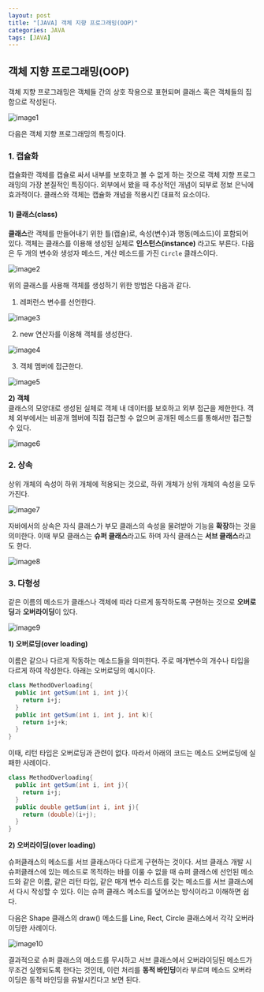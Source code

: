 ```yaml
---
layout: post
title: "[JAVA] 객체 지향 프로그래밍(OOP)" 
categories: JAVA
tags: [JAVA]
---
```


## **객체 지향 프로그래밍(OOP)**  
  
객체 지향 프로그래밍은 객체들 간의 상호 작용으로 표현되며 클래스 혹은 객체들의 집합으로 작성된다. 

![image1](/assets/images/JavaImages/19.png)

다음은 객체 지향 프로그래밍의 특징이다.
  
  
### **1. 캡슐화**

캡슐화란 객체를 캡슐로 싸서 내부를 보호하고 볼 수 없게 하는 것으로 객체 지향 프로그래밍의 가장 본질적인 특징이다. 외부에서 봤을 때 추상적인 개념이 되부로 정보 은닉에 효과적이다. 
클래스와 객체는 캡슐화 개념을 적용시킨 대표적 요소이다.

#### **1) 클래스(class)**  
 **클래스**란 객체를 만들어내기 위한 틀(캡슐)로, 속성(변수)과 행동(메소드)이 포함되어 있다. 객체는 클래스를 이용해 생성된 실체로 **인스턴스(instance)** 라고도 부른다. 
다음은 두 개의 변수와 생성자 메소드, 계산 메소드를 가진 `Circle` 클래스이다.  

![image2](/assets/images/JavaImages/20.png)  

위의 클래스를 사용해 객체를 생성하기 위한 방법은 다음과 같다.


1. 레퍼런스 변수를 선언한다.  

  ![image3](/assets/images/JavaImages/21.png)  

2. new 연산자를 이용해 객체를 생성한다.  

  ![image4](/assets/images/JavaImages/22.png)

3. 객체 멤버에 접근한다.  

  ![image5](/assets/images/JavaImages/23.png) 

  
  
**2) 객체**  
  클래스의 모양대로 생성된 실체로 객체 내 데이터를 보호하고 외부 접근을 제한한다. 객체 외부에서는 비공개 멤버에 직접 접근할 수 없으며 공개된 메소드를 통해서만 접근할 수 있다.  
 
![image6](/assets/images/JavaImages/24.png)  
  
  
### **2. 상속**  

상위 개체의 속성이 하위 개체에 적용되는 것으로, 하위 개체가 상위 개체의 속성을 모두 가진다.

![image7](/assets/images/JavaImages/25.png) 

 자바에서의 상속은 자식 클래스가 부모 클래스의 속성을 물려받아 기능을 **확장**하는 것을 의미한다. 이때 부모 클래스는 **슈퍼 클래스**라고도 하며 자식 클래스는 **서브 클래스**라고도 한다.

![image8](/assets/images/JavaImages/26.png) 


### **3. 다형성** 

같은 이름의 메소드가 클래스나 객체에 따라 다르게 동작하도록 구현하는 것으로 **오버로딩**과 **오버라이딩**이 있다.

![image9](/assets/images/JavaImages/80.png)


**1) 오버로딩(over loading)**

이름은 같으나 다르게 작동하는 메소드들을 의미한다. 주로 매개변수의 개수나 타입을 다르게 하여 작성한다.
아래는 오버로딩의 예시이다.

```java
class MethodOverloading{
  public int getSum(int i, int j){
    return i+j;
  }
  public int getSum(int i, int j, int k){
    return i+j+k;
  }
}
```

이때, 리턴 타입은 오버로딩과 관련이 없다. 따라서 아래의 코드는 메소드 오버로딩에 실패한 사례이다.

```java
class MethodOverloading{
  public int getSum(int i, int j){
    return i+j;
  }
  public double getSum(int i, int j){
    return (double)(i+j);
  }
}
```

**2) 오버라이딩(over loading)**

슈퍼클래스의 메소드를 서브 클래스마다 다르게 구현하는 것이다. 서브 클래스 개발 시 슈퍼클래스에 있는 메소드로 목적하는 바를 이룰 수 없을 때 
슈퍼 클래스에 선언된 메소드와 같은 이름, 같은 리턴 타입, 같은 매개 변수 리스트를 갖는 메소드를 서브 클래스에서 다시 작성할 수 있다. 이는 슈퍼 클래스 메소드를 덮어쓰는 방식이라고 이해하면 쉽다.  

다음은 Shape 클래스의 draw() 메소드를 Line, Rect, Circle 클래스에서 각각 오버라이딩한 사례이다.

![image10](/assets/images/JavaImages/80.png)

결과적으로 슈퍼 클래스의 메소드를 무시하고 서브 클래스에서 오버라이딩된 메소드가 무조건 실행되도록 한다는 것인데, 이런 처리를 **동적 바인딩**이라 부르며 메소드 오버라이딩은 동적 바인딩을
유발시킨다고 보면 된다.



    
